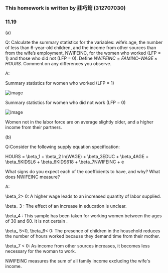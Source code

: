 ### This homework is written by 莊巧筠 (312707030)
### 11.19
(a)

Q: Calculate the summary statistics for the variables: wife’s age, the number of less than 6-year-old
children, and the income from other sources than from the wife’s employment, NWIFEINC,
for the women who worked (LFP = 1) and those who did not (LFP = 0). Define $NWIFEINC =
FAMINC – WAGE × HOURS$. Comment on any differences you observe.

A:

Summary statistics for women who worked (LFP = 1)

![image](https://github.com/HWTeng-Course/202402-Financial-Econometrics/assets/161672454/76cb7009-7d0b-46fb-9ee1-046a8fac7623)

Summary statistics for women who did not work (LFP = 0)

![image](https://github.com/HWTeng-Course/202402-Financial-Econometrics/assets/161672454/4f94f37c-ac07-410f-bbcf-303db22b19c7)

Women not in the labor force are on average slightly older, and a higher income from their partners.

(b)

Q:Consider the following supply equation specification:

HOURS = \beta_1 +  \beta_2 ln(WAGE) + \beta_3EDUC +  \beta_4AGE +  \beta_5KIDSL6 + \beta_6KIDS618 + \beta_7NWIFEINC + e

What signs do you expect each of the coefficients to have, and why? What does NWIFEINC
measure?

A:

\beta_2> 0: A higher wage leads to an increased quantity of labor supplied. 

\beta_ 3 : The effect of an increase in education is unclear.

\beta_4 : This sample has been taken for working women between the ages of 30 and 60. It is not certain . 

\beta_ 5<0, \beta_6< 0: The presence of children in the household reduces the number of hours worked because they demand time from their mother. 

\beta_7 < 0: As income from other sources increases, it becomes less necessary for the woman to work. 

NWIFEINC measures the sum of all family income excluding the wife's income.

